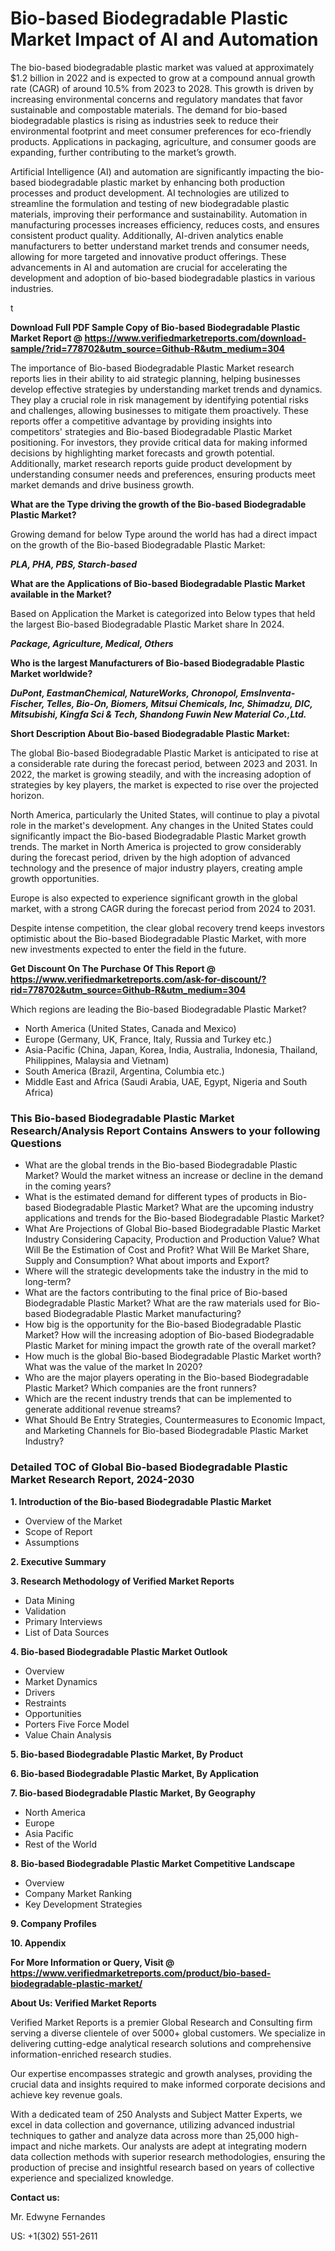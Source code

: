 <meta name="title" content="Global Bio-based Biodegradable Plastic Market Impact of AI and Automation"><meta name="description" content="The bio-based biodegradable plastic market was valued at approximately $1.2 billion in 2022 and is expected to grow at a compound annual growth rate (CAGR) of around 1"><meta name="title" content="Bio-based Biodegradable Plastic Market Size, Share, Scope, Trends, Growth, Opportunities, Analysis, Forecast"><h1>Bio-based Biodegradable Plastic Market Impact of AI and Automation</h1><p>The bio-based biodegradable plastic market was valued at approximately $1.2 billion in 2022 and is expected to grow at a compound annual growth rate (CAGR) of around 10.5% from 2023 to 2028. This growth is driven by increasing environmental concerns and regulatory mandates that favor sustainable and compostable materials. The demand for bio-based biodegradable plastics is rising as industries seek to reduce their environmental footprint and meet consumer preferences for eco-friendly products. Applications in packaging, agriculture, and consumer goods are expanding, further contributing to the market’s growth.</p><p>Artificial Intelligence (AI) and automation are significantly impacting the bio-based biodegradable plastic market by enhancing both production processes and product development. AI technologies are utilized to streamline the formulation and testing of new biodegradable plastic materials, improving their performance and sustainability. Automation in manufacturing processes increases efficiency, reduces costs, and ensures consistent product quality. Additionally, AI-driven analytics enable manufacturers to better understand market trends and consumer needs, allowing for more targeted and innovative product offerings. These advancements in AI and automation are crucial for accelerating the development and adoption of bio-based biodegradable plastics in various industries.</p>t</p><p id="" class=""><strong>Download Full PDF Sample Copy of Bio-based Biodegradable Plastic Market Report @ <a href="https://www.verifiedmarketreports.com/download-sample/?rid=778702&utm_source=Github-R&utm_medium=304" target="_blank">https://www.verifiedmarketreports.com/download-sample/?rid=778702&utm_source=Github-R&utm_medium=304</a></strong></p><p>The importance of&nbsp;Bio-based Biodegradable Plastic Market research reports lies in their ability to aid strategic planning, helping businesses develop effective strategies by understanding market trends and dynamics. They play a crucial role in risk management by identifying potential risks and challenges, allowing businesses to mitigate them proactively. These reports offer a competitive advantage by providing insights into competitors' strategies and Bio-based Biodegradable Plastic Market positioning. For investors, they provide critical data for making informed decisions by highlighting market forecasts and growth potential. Additionally, market research reports guide product development by understanding consumer needs and preferences, ensuring products meet market demands and drive business growth.</p><p><strong>What are the&nbsp;Type driving the growth of the Bio-based Biodegradable Plastic Market?</strong></p><p id="" class="">Growing demand for below Type around the world has had a direct impact on the growth of the Bio-based Biodegradable Plastic Market:</p><em><strong>PLA, PHA, PBS, Starch-based</strong></em></p><strong>What are the&nbsp;Applications&nbsp;of Bio-based Biodegradable Plastic Market available in the Market?</strong></p><p id="" class="">Based on Application the Market is categorized into Below types that held the largest Bio-based Biodegradable Plastic Market share In 2024.</p><em><strong>Package, Agriculture, Medical, Others</strong></em></p><strong>Who is the largest Manufacturers of Bio-based Biodegradable Plastic Market worldwide?</strong></p><p><em><strong>DuPont, EastmanChemical, NatureWorks, Chronopol, EmsInventa-Fischer, Telles, Bio-On, Biomers, Mitsui Chemicals, Inc, Shimadzu, DIC, Mitsubishi, Kingfa Sci & Tech, Shandong Fuwin New Material Co.,Ltd.</strong></em></p><p id="" class=""><strong>Short Description About Bio-based Biodegradable Plastic Market:</strong></p><p>The global Bio-based Biodegradable Plastic Market is anticipated to rise at a considerable rate during the forecast period, between 2023 and 2031. In 2022, the market is growing steadily, and with the increasing adoption of strategies by key players, the market is expected to rise over the projected horizon.</p><p>North America, particularly the United States, will continue to play a pivotal role in the market's development. Any changes in the United States could significantly impact the Bio-based Biodegradable Plastic Market growth trends. The market in North America is projected to grow considerably during the forecast period, driven by the high adoption of advanced technology and the presence of major industry players, creating ample growth opportunities.</p><p>Europe is also expected to experience significant growth in the global market, with a strong CAGR during the forecast period from 2024 to 2031.</p><p>Despite intense competition, the clear global recovery trend keeps investors optimistic about the Bio-based Biodegradable Plastic Market, with more new investments expected to enter the field in the future.</p><p id="" class=""><strong>Get Discount On The Purchase Of This Report @ <a href="https://www.verifiedmarketreports.com/ask-for-discount/?rid=778702&utm_source=Github-R&utm_medium=304" target="_blank">https://www.verifiedmarketreports.com/ask-for-discount/?rid=778702&utm_source=Github-R&utm_medium=304</a></strong></p>Which regions are leading the Bio-based Biodegradable Plastic Market?</p><ul><li>North America (United States, Canada and Mexico)</li><li>Europe (Germany, UK, France, Italy, Russia and Turkey etc.)</li><li>Asia-Pacific (China, Japan, Korea, India, Australia, Indonesia, Thailand, Philippines, Malaysia and Vietnam)</li><li>South America (Brazil, Argentina, Columbia etc.)</li><li>Middle East and Africa (Saudi Arabia, UAE, Egypt, Nigeria and South Africa)</li></ul><h3 id="" class="">This Bio-based Biodegradable Plastic Market Research/Analysis Report Contains Answers to your following Questions</h3><ul><li>What are the global trends in the Bio-based Biodegradable Plastic Market? Would the market witness an increase or decline in the demand in the coming years?</li><li>What is the estimated demand for different types of products in Bio-based Biodegradable Plastic Market? What are the upcoming industry applications and trends for the Bio-based Biodegradable Plastic Market?</li><li>What Are Projections of Global Bio-based Biodegradable Plastic Market Industry Considering Capacity, Production and Production Value? What Will Be the Estimation of Cost and Profit? What Will Be Market Share, Supply and Consumption? What about imports and Export?</li><li>Where will the strategic developments take the industry in the mid to long-term?</li><li>What are the factors contributing to the final price of Bio-based Biodegradable Plastic Market? What are the raw materials used for Bio-based Biodegradable Plastic Market manufacturing?</li><li>How big is the opportunity for the Bio-based Biodegradable Plastic Market? How will the increasing adoption of Bio-based Biodegradable Plastic Market for mining impact the growth rate of the overall market?</li><li>How much is the global Bio-based Biodegradable Plastic Market worth? What was the value of the market In 2020?</li><li>Who are the major players operating in the Bio-based Biodegradable Plastic Market? Which companies are the front runners?</li><li>Which are the recent industry trends that can be implemented to generate additional revenue streams?</li><li>What Should Be Entry Strategies, Countermeasures to Economic Impact, and Marketing Channels for Bio-based Biodegradable Plastic Market Industry?</li></ul><h3 id="" class="">Detailed TOC of Global Bio-based Biodegradable Plastic Market Research Report, 2024-2030</h3><p id="" class=""><strong>1. Introduction of the Bio-based Biodegradable Plastic Market</strong></p><ul><li>Overview of the Market</li><li>Scope of Report</li><li>Assumptions</li></ul><p id="" class=""><strong>2. Executive Summary</strong></p><p id="" class=""><strong>3. Research Methodology of Verified Market Reports</strong></p><ul><li>Data Mining</li><li>Validation</li><li>Primary Interviews</li><li>List of Data Sources</li></ul><p id="" class=""><strong>4. Bio-based Biodegradable Plastic Market Outlook</strong></p><ul><li>Overview</li><li>Market Dynamics</li><li>Drivers</li><li>Restraints</li><li>Opportunities</li><li>Porters Five Force Model</li><li>Value Chain Analysis</li></ul><p id="" class=""><strong>5. Bio-based Biodegradable Plastic Market, By Product</strong></p><p id="" class=""><strong>6. Bio-based Biodegradable Plastic Market, By Application</strong></p><p id="" class=""><strong>7. Bio-based Biodegradable Plastic Market, By Geography</strong></p><ul><li>North America</li><li>Europe</li><li>Asia Pacific</li><li>Rest of the World</li></ul><p id="" class=""><strong>8. Bio-based Biodegradable Plastic Market Competitive Landscape</strong></p><ul><li>Overview</li><li>Company Market Ranking</li><li>Key Development Strategies</li></ul><p id="" class=""><strong>9. Company Profiles</strong></p><p id="" class=""><strong>10. Appendix</strong></p><p id="" class=""><strong>For More Information or Query, Visit @ <a href="https://www.verifiedmarketreports.com/product/bio-based-biodegradable-plastic-market/" target="_blank">https://www.verifiedmarketreports.com/product/bio-based-biodegradable-plastic-market/</a></strong></p><p id="" class=""><strong>About Us: Verified Market Reports</strong></p><p id="" class="">Verified Market Reports is a premier Global Research and Consulting firm serving a diverse clientele of over 5000+ global customers. We specialize in delivering cutting-edge analytical research solutions and comprehensive information-enriched research studies.</p><p id="" class="">Our expertise encompasses strategic and growth analyses, providing the crucial data and insights required to make informed corporate decisions and achieve key revenue goals.</p><p id="" class="">With a dedicated team of 250 Analysts and Subject Matter Experts, we excel in data collection and governance, utilizing advanced industrial techniques to gather and analyze data across more than 25,000 high-impact and niche markets. Our analysts are adept at integrating modern data collection methods with superior research methodologies, ensuring the production of precise and insightful research based on years of collective experience and specialized knowledge.</p><p id="" class=""><strong>Contact us:</strong></p><p id="" class="">Mr. Edwyne Fernandes</p><p id="" class="">US: +1(302) 551-2611</p>